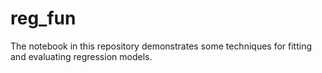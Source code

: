# reg_fun
The notebook in this repository demonstrates some techniques for fitting and evaluating regression models.

